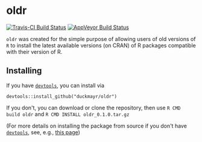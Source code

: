# oldr

[![Travis-CI Build Status](https://travis-ci.org/duckmayr/oldr.svg?branch=master)](https://travis-ci.org/duckmayr/oldr)
[![AppVeyor Build Status](https://ci.appveyor.com/api/projects/status/github/duckmayr/oldr?branch=master&svg=true)](https://ci.appveyor.com/project/duckmayr/oldr)

`oldr` was created for the simple purpose of allowing users of old versions of `R` to install the latest available versions (on CRAN) of R packages compatible with their version of R.

## Installing

If you have [`devtools`](https://CRAN.R-project.org/package=devtools), you can install via

    devtools::install_github("duckmayr/oldr")

If you don't, you can download or clone the repository, then use `R CMD build oldr` and `R CMD INSTALL oldr_0.1.0.tar.gz`

(For more details on installing the package from source if you don't have [`devtools`](https://CRAN.R-project.org/package=devtools), see, e.g., [this page](http://kbroman.org/pkg_primer/pages/build.html]))

